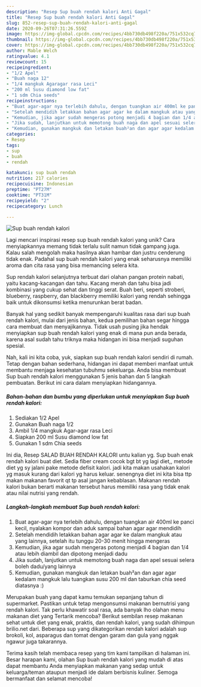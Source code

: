 ```yaml
---
description: "Resep Sup buah rendah kalori Anti Gagal"
title: "Resep Sup buah rendah kalori Anti Gagal"
slug: 852-resep-sup-buah-rendah-kalori-anti-gagal
date: 2020-09-26T07:31:26.559Z
image: https://img-global.cpcdn.com/recipes/4bb730db498f220a/751x532cq70/sup-buah-rendah-kalori-foto-resep-utama.jpg
thumbnail: https://img-global.cpcdn.com/recipes/4bb730db498f220a/751x532cq70/sup-buah-rendah-kalori-foto-resep-utama.jpg
cover: https://img-global.cpcdn.com/recipes/4bb730db498f220a/751x532cq70/sup-buah-rendah-kalori-foto-resep-utama.jpg
author: Mable Welch
ratingvalue: 4.1
reviewcount: 15
recipeingredient:
- "1/2 Apel"
- "Buah naga 12"
- "1/4 mangkuk Agaragar rasa Leci"
- "200 ml Susu diamond low fat"
- "1 sdm Chia seeds"
recipeinstructions:
- "Buat agar-agar nya terlebih dahulu, dengan tuangkan air 400ml ke panci kecil, nyalakan kompor dan aduk sampai bahan agar agar mendidih"
- "Setelah mendidih letakkan bahan agar agar ke dalam mangkuk atau yang lainnya, setelah itu tunggu 20-30 menit hingga mengeras"
- "Kemudian, jika agar sudah mengeras potong menjadi 4 bagian dan 1/4 atau lebih diambil dan dipotong menjadi dadu"
- "Jika sudah, lanjutkan untuk memotong buah naga dan apel sesuai selera boleh dadu/yang lainnya"
- "Kemudian, gunakan mangkuk dan letakan buah²an dan agar agar kedalam mangkuk lalu tuangkan susu 200 ml dan taburkan chia seed diatasnya :)"
categories:
- Resep
tags:
- sup
- buah
- rendah

katakunci: sup buah rendah 
nutrition: 217 calories
recipecuisine: Indonesian
preptime: "PT27M"
cooktime: "PT31M"
recipeyield: "2"
recipecategory: Lunch

---
```



![Sup buah rendah kalori](https://img-global.cpcdn.com/recipes/4bb730db498f220a/751x532cq70/sup-buah-rendah-kalori-foto-resep-utama.jpg)

Lagi mencari inspirasi resep sup buah rendah kalori yang unik? Cara menyiapkannya memang tidak terlalu sulit namun tidak gampang juga. Kalau salah mengolah maka hasilnya akan hambar dan justru cenderung tidak enak. Padahal sup buah rendah kalori yang enak seharusnya memiliki aroma dan cita rasa yang bisa memancing selera kita.

Sup rendah kalori selanjutnya terbuat dari olahan pangan protein nabati, yaitu kacang-kacangan dan tahu. Kacang merah dan tahu bisa jadi kombinasi yang cukup sehat dan tinggi serat. Buah beri, seperti stroberi, blueberry, raspberry, dan blackberry memiliki kalori yang rendah sehingga baik untuk dikonsumsi ketika menurunkan berat badan.

Banyak hal yang sedikit banyak mempengaruhi kualitas rasa dari sup buah rendah kalori, mulai dari jenis bahan, kedua pemilihan bahan segar hingga cara membuat dan menyajikannya. Tidak usah pusing jika hendak menyiapkan sup buah rendah kalori yang enak di mana pun anda berada, karena asal sudah tahu triknya maka hidangan ini bisa menjadi suguhan spesial.


Nah, kali ini kita coba, yuk, siapkan sup buah rendah kalori sendiri di rumah. Tetap dengan bahan sederhana, hidangan ini dapat memberi manfaat untuk membantu menjaga kesehatan tubuhmu sekeluarga. Anda bisa membuat Sup buah rendah kalori menggunakan 5 jenis bahan dan 5 langkah pembuatan. Berikut ini cara dalam menyiapkan hidangannya.

<!--inarticleads1-->

##### Bahan-bahan dan bumbu yang diperlukan untuk menyiapkan Sup buah rendah kalori:

1. Sediakan 1/2 Apel
1. Gunakan Buah naga 1/2
1. Ambil 1/4 mangkuk Agar-agar rasa Leci
1. Siapkan 200 ml Susu diamond low fat
1. Gunakan 1 sdm Chia seeds


Ini dia, Resep SALAD BUAH RENDAH KALORI untu kalian yg. Sup buah enak rendah kalori buat diet. Sedia fiber cream cocok bgt bt yg lagi diet,, metode diet yg sy jalani pake metode defisit kalori. jadi kita makan usahakan kalori yg masuk kurang dari kalori yg harus keluar. senengnya diet ini kita bisa ttp makan makanan favorit qt tp asal jangan kebablasan. Makanan rendah kalori bukan berarti makanan tersebut harus memiliki rasa yang tidak enak atau nilai nutrisi yang rendah. 

<!--inarticleads2-->

##### Langkah-langkah membuat Sup buah rendah kalori:

1. Buat agar-agar nya terlebih dahulu, dengan tuangkan air 400ml ke panci kecil, nyalakan kompor dan aduk sampai bahan agar agar mendidih
1. Setelah mendidih letakkan bahan agar agar ke dalam mangkuk atau yang lainnya, setelah itu tunggu 20-30 menit hingga mengeras
1. Kemudian, jika agar sudah mengeras potong menjadi 4 bagian dan 1/4 atau lebih diambil dan dipotong menjadi dadu
1. Jika sudah, lanjutkan untuk memotong buah naga dan apel sesuai selera boleh dadu/yang lainnya
1. Kemudian, gunakan mangkuk dan letakan buah²an dan agar agar kedalam mangkuk lalu tuangkan susu 200 ml dan taburkan chia seed diatasnya :)


Merupakan buah yang dapat kamu temukan sepanjang tahun di supermarket. Pastikan untuk tetap mengonsumsi makanan bernutrisi yang rendah kalori. Tak perlu khawatir soal rasa, ada banyak lho olahan menu makanan diet yang Tertarik mencoba? Berikut sembilan resep makanan sehat untuk diet yang enak, praktis, dan rendah kalori, yang sudah dihimpun brilio.net dari. Beberapa sup yang dikategorikan rendah kalori adalah sup brokoli, kol, asparagus dan tomat dengan garam dan gula yang nggak ngawur juga takarannya. 

Terima kasih telah membaca resep yang tim kami tampilkan di halaman ini. Besar harapan kami, olahan Sup buah rendah kalori yang mudah di atas dapat membantu Anda menyiapkan makanan yang sedap untuk keluarga/teman ataupun menjadi ide dalam berbisnis kuliner. Semoga bermanfaat dan selamat mencoba!
